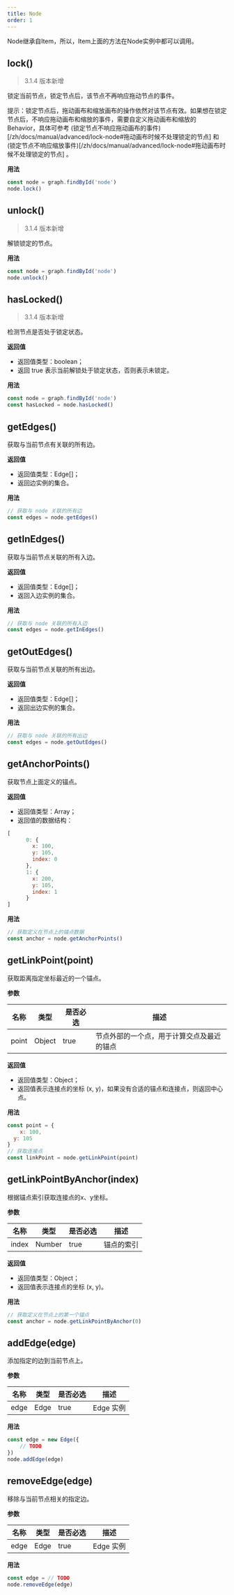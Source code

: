 ```yaml
---
title: Node
order: 1
---
```


Node继承自Item，所以，Item上面的方法在Node实例中都可以调用。


## lock()
> 3.1.4 版本新增

锁定当前节点，锁定节点后，该节点不再响应拖动节点的事件。

提示：锁定节点后，拖动画布和缩放画布的操作依然对该节点有效。如果想在锁定节点后，不响应拖动画布和缩放的事件，需要自定义拖动画布和缩放的 Behavior，具体可参考 (锁定节点不响应拖动画布的事件)[/zh/docs/manual/advanced/lock-node#拖动画布时候不处理锁定的节点] 和 (锁定节点不响应缩放事件)[/zh/docs/manual/advanced/lock-node#拖动画布时候不处理锁定的节点] 。


**用法**

```javascript
const node = graph.findById('node')
node.lock()
```


## unlock()
> 3.1.4 版本新增

解锁锁定的节点。


**用法**

```javascript
const node = graph.findById('node')
node.unlock()
```


## hasLocked()
> 3.1.4 版本新增

检测节点是否处于锁定状态。


**返回值**

- 返回值类型：boolean；
- 返回 true 表示当前解锁处于锁定状态，否则表示未锁定。


**用法**

```javascript
const node = graph.findById('node')
const hasLocked = node.hasLocked()
```


## getEdges()
获取与当前节点有关联的所有边。


**返回值**

- 返回值类型：Edge[]；
- 返回边实例的集合。


**用法**
```javascript
// 获取与 node 关联的所有边
const edges = node.getEdges()
```


## getInEdges()
获取与当前节点关联的所有入边。


**返回值**

- 返回值类型：Edge[]；
- 返回入边实例的集合。


**用法**
```javascript
// 获取与 node 关联的所有入边
const edges = node.getInEdges()
```


## getOutEdges()
获取与当前节点关联的所有出边。


**返回值**

- 返回值类型：Edge[]；
- 返回出边实例的集合。


**用法**
```javascript
// 获取与 node 关联的所有出边
const edges = node.getOutEdges()
```


## getAnchorPoints()
获取节点上面定义的锚点。


**返回值**

- 返回值类型：Array；
- 返回值的数据结构：
```javascript
[
      0: {
        x: 100, 
        y: 105,
        index: 0
      },
      1: {
        x: 200, 
        y: 105,
        index: 1
      }
]
```


**用法**
```javascript
// 获取定义在节点上的锚点数据
const anchor = node.getAnchorPoints()
```


## getLinkPoint(point)
获取距离指定坐标最近的一个锚点。


**参数**

| 名称 | 类型 | 是否必选 | 描述 |
| --- | --- | --- | --- |
| point | Object | true | 节点外部的一个点，用于计算交点及最近的锚点 |



**返回值**

- 返回值类型：Object；
- 返回值表示连接点的坐标 (x, y)，如果没有合适的锚点和连接点，则返回中心点。


**用法**
```javascript
const point = {
	x: 100,
  y: 105
}
// 获取连接点
const linkPoint = node.getLinkPoint(point)
```



## getLinkPointByAnchor(index)
根据锚点索引获取连接点的x、y坐标。


**参数**

| 名称 | 类型 | 是否必选 | 描述 |
| --- | --- | --- | --- |
| index | Number | true | 锚点的索引 |



**返回值**

- 返回值类型：Object；
- 返回值表示连接点的坐标 (x, y)。


**用法**
```javascript
// 获取定义在节点上的第一个锚点
const anchor = node.getLinkPointByAnchor(0)
```

## addEdge(edge)
添加指定的边到当前节点上。


**参数**

| 名称 | 类型 | 是否必选 | 描述 |
| --- | --- | --- | --- |
| edge | Edge | true | Edge 实例 |



**用法**
```javascript
const edge = new Edge({
	// TODO
})
node.addEdge(edge)
```


## removeEdge(edge)
移除与当前节点相关的指定边。


**参数**

| 名称 | 类型 | 是否必选 | 描述 |
| --- | --- | --- | --- |
| edge | Edge | true | Edge 实例 |



**用法**
```javascript
const edge = // TODO
node.removeEdge(edge)
```
